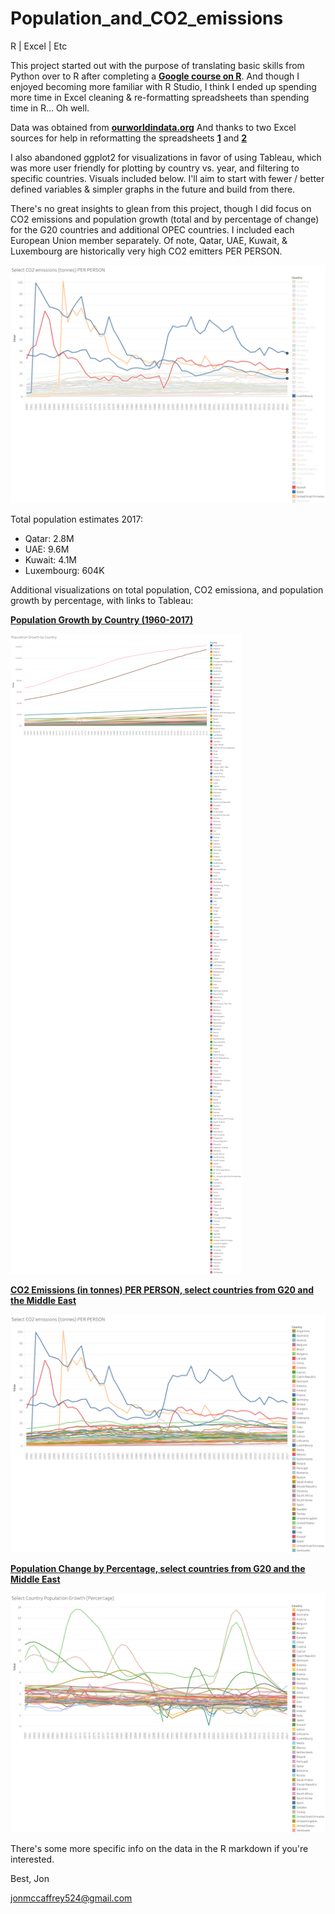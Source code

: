 # Population_and_CO2_emissions
R | Excel | Etc

This project started out with the purpose of translating basic skills from Python over to R after completing a __[Google course on R](https://www.coursera.org/account/accomplishments/verify/5VHN7T9WNPZH)__.  And though I enjoyed becoming more familiar with R Studio, I think I ended up spending more time in Excel cleaning & re-formatting spreadsheets than spending time in R...  Oh well.

Data was obtained from __[ourworldindata.org](ourworldindata.org)__  And thanks to two Excel sources for help in reformatting the spreadsheets __[1](https://www.mrexcel.com/board/threads/how-can-i-reverse-abbreviated-numbers.1143161/)__ and __[2](https://www.mrexcel.com/board/threads/no-matter-what-i-do-excel-formula-returns-a-date-as-1905.1037386/)__

I also abandoned ggplot2 for visualizations in favor of using Tableau, which was more user friendly for plotting by country vs. year, and filtering to specific countries.  Visuals included below.  I'll aim to start with fewer / better defined variables & simpler graphs in the future and build from there.  

There's no great insights to glean from this project, though I did focus on CO2 emissions and population growth (total and by percentage of change) for the G20 countries and additional OPEC countries.  I included each European Union member separately.  Of note, Qatar, UAE, Kuwait, & Luxembourg are historically very high CO2 emitters PER PERSON. 

![Sheet1](https://github.com/mccafj/Population_and_CO2_emissions/blob/main/images/select_CO2_highlights.png)

Total population estimates 2017:
- Qatar: 2.8M
- UAE: 9.6M
- Kuwait: 4.1M
- Luxembourg: 604K

Additional visualizations on total population, CO2 emissiona, and population growth by percentage, with links to Tableau: 

__[Population Growth by Country (1960-2017)](https://public.tableau.com/app/profile/jon.mccaffrey/viz/CO2EmissionsPopulationGrowthG20MiddleEast/SelectCO2emissionstonnesPERPERSON#2)__

![Sheet2](https://github.com/mccafj/Population_and_CO2_emissions/blob/main/images/pop_growth_country.png)

__[CO2 Emissions (in tonnes) PER PERSON, select countries from G20 and the Middle East](https://public.tableau.com/app/profile/jon.mccaffrey/viz/CO2EmissionsPopulationGrowthG20MiddleEast/SelectCO2emissionstonnesPERPERSON#2)__

![Sheet3](https://github.com/mccafj/Population_and_CO2_emissions/blob/main/images/select_CO2.png)

__[Population Change by Percentage, select countries from G20 and the Middle East](https://public.tableau.com/app/profile/jon.mccaffrey/viz/CO2EmissionsPopulationGrowthG20MiddleEast/SelectCO2emissionstonnesPERPERSON#2)__

![Sheet4](https://github.com/mccafj/Population_and_CO2_emissions/blob/main/images/select_pop_growth_percentage.png)


There's some more specific info on the data in the R markdown if you're interested.  

Best,
Jon

jonmccaffrey524@gmail.com
